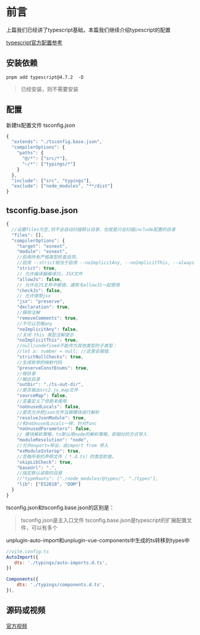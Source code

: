 # 前言

上篇我们已经讲了typescript基础，本篇我们继续介绍typescript的配置

[typescript官方配置参考](https://www.typescriptlang.org/zh/tsconfig)

## 安装依赖

```shell
pnpm add typescript@4.7.2  -D
```

>已经安装，则不需要安装

## 配置

新建ts配置文件  tsconfig.json

```javascript
{
  "extends": "./tsconfig.base.json",
  "compilerOptions": {
    "paths": {
      "@/*": ["src/*"],
      "~/*": ["typings/*"]
    }
  },
  "include": ["src", "typings"],
  "exclude": ["node_modules", "**/dist"]
}
```

## tsconfig.base.json

```javascript
{
  //设置files为空,则不会自动扫描默认目录，也就是只会扫描include配置的目录
  "files": [],
  "compilerOptions": {
    "target": "esnext",
    "module": "esnext",
    //启用所有严格类型检查选项。
    //启用 --strict相当于启用 --noImplicitAny, --noImplicitThis, --alwaysStrict， --strictNullChecks和 --strictFunctionTypes和--strictPropertyInitialization。
    "strict": true,
    // 允许编译器编译JS，JSX文件
    "allowJs": false,
    // 允许在JS文件中报错，通常与allowJS一起使用
    "checkJs": false,
    // 允许使用jsx
    "jsx": "preserve",
    "declaration": true,
    //移除注解
    "removeComments": true,
    //不可以忽略any
    "noImplicitAny": false,
    //关闭 this 类型注解提示
    "noImplicitThis": true,
    //null/undefined不能作为其他类型的子类型：
    //let a: number = null; //这里会报错.
    "strictNullChecks": true,
    //生成枚举的映射代码
    "preserveConstEnums": true,
    //根目录
    //输出目录
    "outDir": "./ts-out-dir",
    //是否输出src2.js.map文件
    "sourceMap": false,
    //变量定义了但是未使用
    "noUnusedLocals": false,
    //是否允许把json文件当做模块进行解析
    "resolveJsonModule": true,
    //和noUnusedLocals一样，针对func
    "noUnusedParameters": false,
    // 模块解析策略，ts默认用node的解析策略，即相对的方式导入
    "moduleResolution": "node",
    //允许export=导出，由import from 导入
    "esModuleInterop": true,
    //忽略所有的声明文件（ *.d.ts）的类型检查。
    "skipLibCheck": true,
    "baseUrl": ".",
    //指定默认读取的目录
    //"typeRoots": ["./node_modules/@types/", "./types"],
    "lib": ["ES2018", "DOM"]
  }
}
```

tsconfig.json和tsconfig.base.json的区别是：

>tsconfig.json是主入口文件
>tsconfig.base.json是typescript的扩展配置文件，可以有多个



unplugin-auto-import和unplugin-vue-components中生成的ts转移到types中

```javascript
//vite.config.ts
AutoImport({
   dts: './typings/auto-imports.d.ts',
})
            
Components({
    dts: './typings/components.d.ts',
}),
```



## 源码或视频

[官方视频](https://ke.qq.com/webcourse/index.html?r=1670381903351#cid=5887010&term_id=106103893&taid=14794938274927650&type=3072&source=PC_COURSE_DETAIL&vid=243791576755775750)

